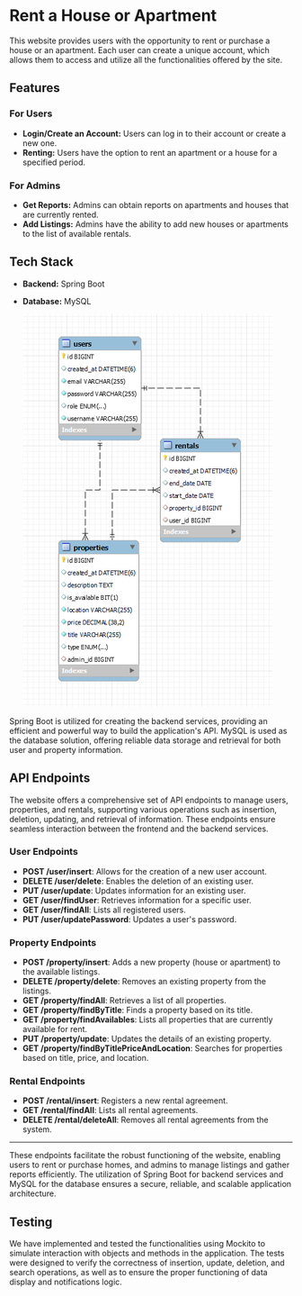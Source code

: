 # Rent a House or Apartment

This website provides users with the opportunity to rent or purchase a house or an apartment. Each user can create a unique account, which allows them to access and utilize all the functionalities offered by the site.

## Features

### For Users

- **Login/Create an Account:** Users can log in to their account or create a new one.
- **Renting:** Users have the option to rent an apartment or a house for a specified period.

### For Admins

- **Get Reports:** Admins can obtain reports on apartments and houses that are currently rented.
- **Add Listings:** Admins have the ability to add new houses or apartments to the list of available rentals.

## Tech Stack

- **Backend:** Spring Boot
- **Database:** MySQL



  ![Database Diagram](database_diagram.PNG)




Spring Boot is utilized for creating the backend services, providing an efficient and powerful way to build the application's API. MySQL is used as the database solution, offering reliable data storage and retrieval for both user and property information.


## API Endpoints

The website offers a comprehensive set of API endpoints to manage users, properties, and rentals, supporting various operations such as insertion, deletion, updating, and retrieval of information. These endpoints ensure seamless interaction between the frontend and the backend services.

### User Endpoints

- **POST /user/insert**: Allows for the creation of a new user account.
- **DELETE /user/delete**: Enables the deletion of an existing user.
- **PUT /user/update**: Updates information for an existing user.
- **GET /user/findUser**: Retrieves information for a specific user.
- **GET /user/findAll**: Lists all registered users.
- **PUT /user/updatePassword**: Updates a user's password.

### Property Endpoints

- **POST /property/insert**: Adds a new property (house or apartment) to the available listings.
- **DELETE /property/delete**: Removes an existing property from the listings.
- **GET /property/findAll**: Retrieves a list of all properties.
- **GET /property/findByTitle**: Finds a property based on its title.
- **GET /property/findAvailables**: Lists all properties that are currently available for rent.
- **PUT /property/update**: Updates the details of an existing property.
- **GET /property/findByTitlePriceAndLocation**: Searches for properties based on title, price, and location.

### Rental Endpoints

- **POST /rental/insert**: Registers a new rental agreement.
- **GET /rental/findAll**: Lists all rental agreements.
- **DELETE /rental/deleteAll**: Removes all rental agreements from the system.

---

These endpoints facilitate the robust functioning of the website, enabling users to rent or purchase homes, and admins to manage listings and gather reports efficiently. The utilization of Spring Boot for backend services and MySQL for the database ensures a secure, reliable, and scalable application architecture.
## Testing

We have implemented and tested the functionalities using Mockito to simulate interaction with objects and methods in the application. The tests were designed to verify the correctness of insertion, update, deletion, and search operations, as well as to ensure the proper functioning of data display and notifications logic.

